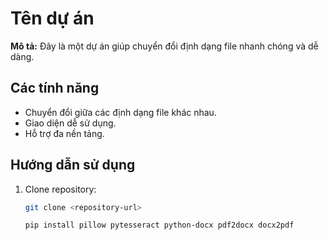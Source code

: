 # Tên dự án

**Mô tả:** Đây là một dự án giúp chuyển đổi định dạng file nhanh chóng và dễ dàng.

## Các tính năng

- Chuyển đổi giữa các định dạng file khác nhau.
- Giao diện dễ sử dụng.
- Hỗ trợ đa nền tảng.

## Hướng dẫn sử dụng

1. Clone repository:

   ```bash
   git clone <repository-url>
   ```

   ```bash
   pip install pillow pytesseract python-docx pdf2docx docx2pdf
   ```

